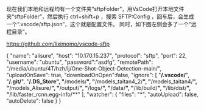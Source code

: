 现在我们本地和远程均有一个文件夹“sftpFolder”，用VsCode打开本地文件夹“sftpFolder”，然后执行 ctrl+shift+p ，搜索 SFTP:Config ，回车后，会生成一个“.vscode/sftp.json”，这个就是配置文件。
同时，如下图左侧会多了一个“远程目录”。


https://github.com/liximomo/vscode-sftp

{
    "name": "alisure",
    "host": "10.170.15.237",
    "protocol": "sftp",
    "port": 22,
    "username": "ubuntu",
    "password":"asdfg",
    "remotePath": "/media/ubuntu/4T/hzh/lj/One-Shot-Object-Detection-main/",
    "uploadOnSave": true,
    "downloadOnOpen":false,
    "ignore": [
        "**/.vscode/**",
        "**/.git/**",
        "**/.DS_Store",
        "**/models/**",
        "**/models_taitan4_2/**",
        "**/models_taitan4/**",
        "**/models_Alisure/**",
        "**/output/**",
        "**/logs/**",
        "**/data/**",
        "**/lib/build/**",
        "**/lib/dist/**",
        "**/lib/faster_rcnn.egg-info/**"
    ],
    "watcher": {
        "files": "*",
        "autoUpload": false,
        "autoDelete": false
    }
}

